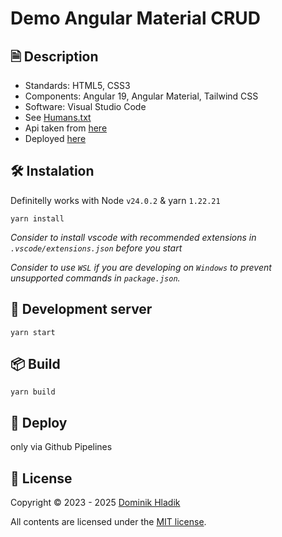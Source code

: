 # Demo Angular Material CRUD

## 🗎 Description

- Standards: HTML5, CSS3
- Components: Angular 19, Angular Material, Tailwind CSS
- Software: Visual Studio Code
- See [Humans.txt](https://celtian.github.io/demo-angular-material-crud/humans.txt)
- Api taken from [here](https://jsonplaceholder.typicode.com)
- Deployed [here](https://celtian.github.io/demo-angular-material-crud/)

## 🛠️ Instalation

Definitelly works with Node `v24.0.2` & yarn `1.22.21`

```
yarn install
```

_Consider to install vscode with recommended extensions in `.vscode/extensions.json` before you start_

_Consider to use `WSL` if you are developing on `Windows` to prevent unsupported commands in `package.json`._

## 🚀 Development server

```
yarn start
```

## 📦 Build

```
yarn build
```

## 🚀 Deploy

only via Github Pipelines

## 🪪 License

Copyright &copy; 2023 - 2025 [Dominik Hladik](https://github.com/Celtian)

All contents are licensed under the [MIT license].

[mit license]: LICENSE
